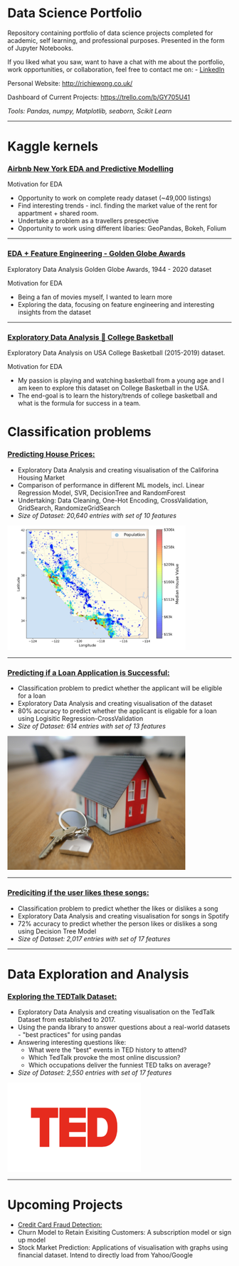 # Data Science Portfolio
Repository containing portfolio of data science projects completed for academic, self learning, and professional purposes. Presented in the form of Jupyter Notebooks.

If you liked what you saw, want to have a chat with me about the portfolio, work opportunities, or collaboration, feel free to contact me on: - [LinkedIn](https://www.linkedin.com/in/richieone/)

Personal Website: http://richiewong.co.uk/

Dashboard of Current Projects: https://trello.com/b/GY705U41

_Tools: Pandas, numpy, Matplotlib, seaborn, Scikit Learn_

---

# Kaggle kernels

### [Airbnb New York EDA and Predictive Modelling](https://www.kaggle.com/richieone13/airbnb-new-york-eda-and-predictive-modelling)

Motivation for EDA
* Opportunity to work on complete ready dataset (~49,000 listings)
* Find interesting trends - incl. finding the market value of the rent for appartment + shared room.
* Undertake a problem as a travellers prespective
* Opportunity to work using different libaries: GeoPandas, Bokeh, Folium

---

### [EDA + Feature Engineering - Golden Globe Awards](https://www.kaggle.com/richieone13/eda-feature-engineering-golden-globe-awards)

Exploratory Data Analysis Golden Globe Awards, 1944 - 2020 dataset

Motivation for EDA
* Being a fan of movies myself, I wanted to learn more
* Exploring the data, focusing on feature engineering and interesting insights from the dataset

---

### [Exploratory Data Analysis 🏀 College Basketball](https://www.kaggle.com/richieone13/exploratory-data-analysis-eda)

Exploratory Data Analysis on USA College Basketball (2015-2019) dataset.

Motivation for EDA
* My passion is playing and watching basketball from a young age and I am keen to explore this dataset on College Basketball in the USA.
* The end-goal is to learn the history/trends of college basketball and what is the formula for success in a team.

# Classification problems

### [Predicting House Prices:](https://github.com/Richieone13/data_science_portfolio/blob/master/California_Housing_Dataset/California_Housing.ipynb) 
* Exploratory Data Analysis and creating visualisation of the Califorina Housing Market
* Comparison of performance in different ML models, incl. Linear Regression Model, SVR, DecisionTree and RandomForest
* Undertaking: Data Cleaning, One-Hot Encoding, CrossValidation, GridSearch, RandomizeGridSearch
* *Size of Dataset: 20,640 entries with set of 10 features*

<img src="California_Housing_Dataset/images/california_housing_prices_plot.png" width="400">

---

### [Predicting if a Loan Application is Successful:](https://github.com/Richieone13/data_science_portfolio/blob/master/LoanPrediction/LoanPrediction-EndtoEnd.ipynb)
* Classification problem to predict whether the applicant will be eligible for a loan
* Exploratory Data Analysis and creating visualisation of the dataset
* 80% accuracy to predict whether the applicant is eligable for a loan using Logisitic Regression-CrossValidation
* *Size of Dataset: 614 entries with set of 13 features*

<img src="LoanPrediction/Images/tierra-mallorca-rgJ1J8SDEAY-unsplash.png" width="400" height="300">

---

### [Prediciting if the user likes these songs:](https://github.com/Richieone13/data_science_portfolio/blob/master/Spotify_Classifier/Spotify_EDA_DecisionTree.ipynb) 
* Classification problem to predict whether the likes or dislikes a song
* Exploratory Data Analysis and creating visualisation for songs in Spotify
* 72% accuracy to predict whether the person likes or dislikes a song using Decision Tree Model
* *Size of Dataset: 2,017 entries with set of 17 features*

---

# Data Exploration and Analysis

### [Exploring the TEDTalk Dataset:](https://github.com/Richieone13/data_science_portfolio/blob/master/TedTalk/TedTalk_EDA.ipynb) 
* Exploratory Data Analysis and creating visualisation on the TedTalk Dataset from established to 2017.
* Using the panda library to answer questions about a real-world datasets - "best practices" for using pandas
* Answering interesting questions like:
  - What were the "best" events in TED history to attend?
  - Which TedTalk provoke the most online discussion?
  - Which occupations deliver the funniest TED talks on average?
* *Size of Dataset: 2,550 entries with set of 17 features*

<img src="TedTalk/ted-logo-fb.png" width="300" height="200">

---

# Upcoming Projects

* [Credit Card Fraud Detection:](https://www.kaggle.com/mlg-ulb/creditcardfraud)
* Churn Model to Retain Exisiting Customers: A subscription model or sign up model
* Stock Market Prediction: Applications of visualisation with graphs using financial dataset. Intend to directly load from Yahoo/Google
